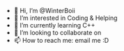 - 👋 Hi, I’m @WinterBoii
- 👀 I’m interested in Coding & Helping
- 🌱 I’m currently learning C++
- 💞️ I’m looking to collaborate on 
- 📫 How to reach me: email me :D

<!---
WinterBoii/WinterBoii is a ✨ special ✨ repository because its `README.md` (this file) appears on your GitHub profile.
You can click the Preview link to take a look at your changes.
--->
